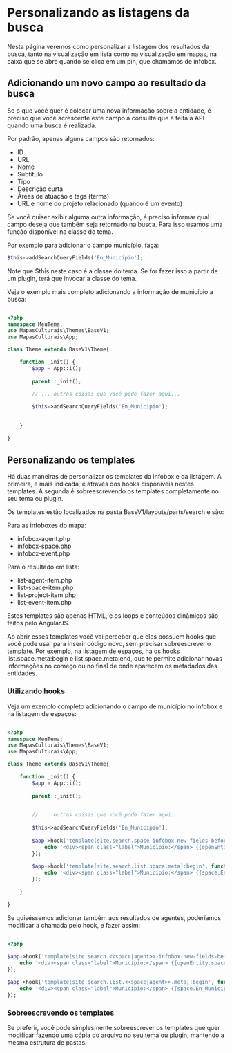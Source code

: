 # Personalizando as listagens da busca

Nesta página veremos como personalizar a listagem dos resultados da busca, tanto na visualização em lista como na visualização em mapas, na caixa que se abre quando se clica em um pin, que chamamos de infobox.

## Adicionando um novo campo ao resultado da busca

Se o que você quer é colocar uma nova informação sobre a entidade, é preciso que você acrescente este campo a consulta que é feita a API quando uma busca é realizada.

Por padrão, apenas alguns campos são retornados:

* ID
* URL
* Nome
* Subtítulo
* Tipo
* Descrição curta
* Áreas de atuação e tags (terms)
* URL e nome do projeto relacionado (quando é um evento)

Se você quiser exibir alguma outra informação, é preciso informar qual campo deseja que também seja retornado na busca. Para isso usamos uma função disponível na classe do tema. 

Por exemplo para adicionar o campo município, faça:

```PHP
$this->addSearchQueryFields('En_Municipio');
```

Note que $this neste caso é a classe do tema. Se for fazer isso a partir de um plugin, terá que invocar a classe do tema.

Veja o exemplo mais completo adicionando a informação de município a busca:

```PHP

<?php
namespace MeuTema;
use MapasCulturais\Themes\BaseV1;
use MapasCulturais\App;

class Theme extends BaseV1\Theme{

    function _init() {
        $app = App::i();
        
        parent::_init();

        // ... outras coisas que você pode fazer aqui...
        
        $this->addSearchQueryFields('En_Municipio');
        
        
    }

}
```

## Personalizando os templates

Há duas maneiras de personalizar os templates da infobox e da listagem. A primeira, e mais indicada, é através dos hooks disponíveis nestes templates. A segunda é sobreescrevendo os templates completamente no seu tema ou plugin.

Os templates estão localizados na pasta BaseV1/layouts/parts/search e são:

Para as infoboxes do mapa:

* infobox-agent.php
* infobox-space.php
* infobox-event.php

Para o resultado em lista:
* list-agent-item.php
* list-space-item.php
* list-project-item.php
* list-event-item.php

Estes templates são apenas HTML, e os loops e conteúdos dinâmicos são feitos pelo AngularJS.

Ao abrir esses templates você vai perceber que eles possuem hooks que você pode usar para inserir código novo, sem precisar sobreescrever o template. Por exemplo, na listagem de espaços, há os hooks list.space.meta:begin e list.space.meta:end, que te permite adicionar novas informações no começo ou no final de onde aparecem os metadados das entidades.

### Utilizando hooks

Veja um exemplo completo adicionando o campo de município no infobox e na listagem de espaços:

```PHP

<?php
namespace MeuTema;
use MapasCulturais\Themes\BaseV1;
use MapasCulturais\App;

class Theme extends BaseV1\Theme{

    function _init() {
        $app = App::i();
        
        parent::_init();

        
        // ... outras coisas que você pode fazer aqui...
        
        $this->addSearchQueryFields('En_Municipio');
        
        $app->hook('template(site.search.space-infobox-new-fields-before):begin', function() {
            echo '<div><span class="label">Município:</span> {{openEntity.space.En_Municipio}}</div>';
        });
        
        $app->hook('template(site.search.list.space.meta):begin', function() {
            echo '<div><span class="label">Município:</span> {{space.En_Municipio}}</div>';
        });
        
    }

}
```

Se quiséssemos adicionar também aos resultados de agentes, poderíamos modificar a chamada pelo hook, e fazer assim:

```PHP

<?php
        
$app->hook('template(site.search.<<space|agent>>-infobox-new-fields-before):begin', function() {
    echo '<div><span class="label">Município:</span> {{openEntity.space.En_Municipio}}</div>';
});

$app->hook('template(site.search.list.<<space|agent>>.meta):begin', function() {
    echo '<div><span class="label">Município:</span> {{space.En_Municipio}}</div>';
});

```

### Sobreescrevendo os templates

Se preferir, você pode simplesmente sobreescrever os templates que quer modificar fazendo uma cópia do arquivo no seu tema ou plugin, mantendo a mesma estrutura de pastas.

